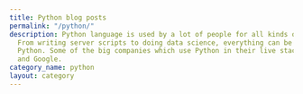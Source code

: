 ```yaml
---
title: Python blog posts
permalink: "/python/"
description: Python language is used by a lot of people for all kinds of use cases.
  From writing server scripts to doing data science, everything can be done using
  Python. Some of the big companies which use Python in their live stack are YouTube
  and Google.
category_name: python
layout: category
---
```


